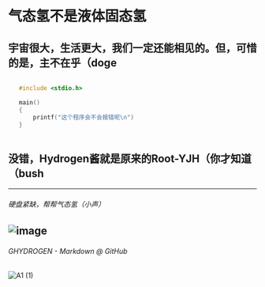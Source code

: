 # 气态氢不是液体固态氢
## 宇宙很大，生活更大，我们一定还能相见的。但，可惜的是，主不在乎（doge
 ```c

    #include <stdio.h>

    main()
    {
        printf("这个程序会不会报错呢\n")
    }
    
```
## 没错，Hydrogen酱就是原来的Root-YJH（你才知道（bush
---
###### 硬盘紧缺，帮帮气态氢（小声）
![image](https://user-images.githubusercontent.com/111329731/193461749-bb6af78a-2664-4811-b539-9041cbfae882.png)
---
###### GHYDROGEN - Markdown @ GitHub
![A1 (1)](https://user-images.githubusercontent.com/111329731/196027211-09ead4f3-d27b-48b1-bd8b-76b5403e1a1d.png)
